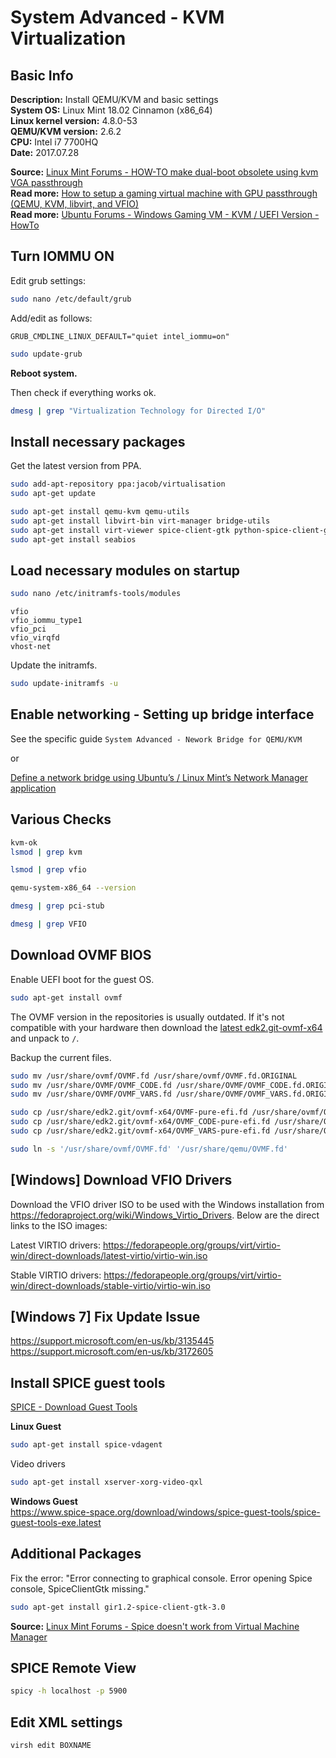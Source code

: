 # System Advanced - KVM Virtualization #

## Basic Info ##

**Description:** Install QEMU/KVM and basic settings  
**System OS:** Linux Mint 18.02 Cinnamon (x86_64)  
**Linux kernel version:** 4.8.0-53  
**QEMU/KVM version:** 2.6.2  
**CPU:** Intel i7 7700HQ  
**Date:** 2017.07.28  

**Source:** [Linux Mint Forums - HOW-TO make dual-boot obsolete using kvm VGA passthrough](http://forums.linuxmint.com/viewtopic.php?f=231&t=212692)  
**Read more:** [How to setup a gaming virtual machine with GPU passthrough (QEMU, KVM, libvirt, and VFIO) ](http://www.se7ensins.com/forums/threads/how-to-setup-a-gaming-virtual-machine-with-gpu-passthrough-qemu-kvm-libvirt-and-vfio.1371980/)  
**Read more:** [Ubuntu Forums - Windows Gaming VM - KVM / UEFI Version - HowTo](http://ubuntuforums.org/showthread.php?t=2266916)


## Turn IOMMU ON ##

Edit grub settings:

```sh
sudo nano /etc/default/grub
```

Add/edit as follows:

```
GRUB_CMDLINE_LINUX_DEFAULT="quiet intel_iommu=on"
```

```sh
sudo update-grub
```
**Reboot system.**

Then check if everything works ok.

```sh
dmesg | grep "Virtualization Technology for Directed I/O"
```

## Install necessary packages ##

Get the latest version from PPA.

```sh
sudo add-apt-repository ppa:jacob/virtualisation
sudo apt-get update
```

```sh
sudo apt-get install qemu-kvm qemu-utils
sudo apt-get install libvirt-bin virt-manager bridge-utils
sudo apt-get install virt-viewer spice-client-gtk python-spice-client-gtk
sudo apt-get install seabios
```

## Load necessary modules on startup ##

```sh
sudo nano /etc/initramfs-tools/modules
```

```
vfio
vfio_iommu_type1
vfio_pci
vfio_virqfd
vhost-net
```

Update the initramfs.

```sh
sudo update-initramfs -u
```

## Enable networking - Setting up bridge interface ##

See the specific guide `System Advanced - Nework Bridge for QEMU/KVM`

or

[Define a network bridge using Ubuntu’s / Linux Mint’s Network Manager application](https://heiko-sieger.info/define-a-network-bridge-using-ubuntus-linux-mints-network-manager-application/)  

## Various Checks ##

```sh
kvm-ok
lsmod | grep kvm
```

```sh
lsmod | grep vfio
```

```sh
qemu-system-x86_64 --version
```

```sh
dmesg | grep pci-stub
```

```sh
dmesg | grep VFIO
```

## Download OVMF BIOS ##

Enable UEFI boot for the guest OS.

```sh
sudo apt-get install ovmf
```

The OVMF version in the repositories is usually outdated. If it's not compatible with your hardware then download the [latest edk2.git-ovmf-x64](https://www.kraxel.org/repos/jenkins/edk2/) and unpack to `/`.

Backup the current files.

```sh
sudo mv /usr/share/ovmf/OVMF.fd /usr/share/ovmf/OVMF.fd.ORIGINAL
sudo mv /usr/share/OVMF/OVMF_CODE.fd /usr/share/OVMF/OVMF_CODE.fd.ORIGINAL
sudo mv /usr/share/OVMF/OVMF_VARS.fd /usr/share/OVMF/OVMF_VARS.fd.ORIGINAL
```

```sh
sudo cp /usr/share/edk2.git/ovmf-x64/OVMF-pure-efi.fd /usr/share/ovmf/OVMF.fd
sudo cp /usr/share/edk2.git/ovmf-x64/OVMF_CODE-pure-efi.fd /usr/share/OVMF/OVMF_CODE.fd
sudo cp /usr/share/edk2.git/ovmf-x64/OVMF_VARS-pure-efi.fd /usr/share/OVMF/OVMF_VARS.fd
```

```sh
sudo ln -s '/usr/share/ovmf/OVMF.fd' '/usr/share/qemu/OVMF.fd'
```

## [Windows] Download VFIO Drivers ##

Download the VFIO driver ISO to be used with the Windows installation from https://fedoraproject.org/wiki/Windows_Virtio_Drivers. Below are the direct links to the ISO images:

Latest VIRTIO drivers: https://fedorapeople.org/groups/virt/virtio-win/direct-downloads/latest-virtio/virtio-win.iso

Stable VIRTIO drivers: https://fedorapeople.org/groups/virt/virtio-win/direct-downloads/stable-virtio/virtio-win.iso

## [Windows 7] Fix Update Issue ##

https://support.microsoft.com/en-us/kb/3135445  
https://support.microsoft.com/en-us/kb/3172605

## Install SPICE guest tools ##

[SPICE - Download Guest Tools](http://www.spice-space.org/download.html)  

**Linux Guest**

```sh
sudo apt-get install spice-vdagent
```

Video drivers

```sh
sudo apt-get install xserver-xorg-video-qxl
```

**Windows Guest**  
https://www.spice-space.org/download/windows/spice-guest-tools/spice-guest-tools-exe.latest

## Additional Packages ##

Fix the error: "Error connecting to graphical console. Error opening Spice console, SpiceClientGtk missing."

```sh
sudo apt-get install gir1.2-spice-client-gtk-3.0
```

**Source:** [Linux Mint Forums - Spice doesn't work from Virtual Machine Manager](https://forums.linuxmint.com/viewtopic.php?t=227025)

## SPICE Remote View ##

```sh
spicy -h localhost -p 5900
```

## Edit XML settings ##

```sh
virsh edit BOXNAME
```

